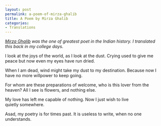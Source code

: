 ```yaml
---
layout: post
permalink: a-poem-of-mirza-ghalib
title: A Poem by Mirza Ghalib
categories:
- Translations
---
```


_[Mirza Ghalib](http://en.wikipedia.org/wiki/Mirza_Ghalib) was the one of greatest poet in the Indian history. I translated this back in my college days._


I look at the joys of the world, as I look at the dust.
Crying used to give me peace but now even my eyes have run dried.

When I am dead, wind might take my dust to my destination.
Because now I have no more willpower to keep going.

For whom are these preparations of welcome, who is this lover from the heaven?
All I see is flowers, and nothing else.

My love has left me capable of nothing.
Now I just wish to live quietly somewhere.

Asad, my poetry is for times past.
It is useless to write, when no one understands.
